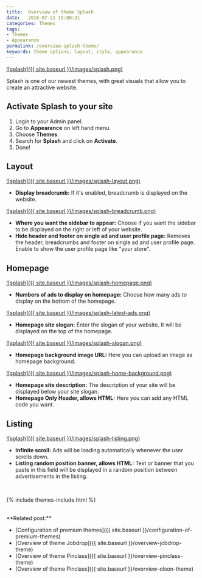 ```yaml
---
title:  Overview of theme Splash
date:   2016-07-21 15:00:31
categories: Themes
tags:
- Themes
- Appearance
permalink: /overview-splash-theme/
keywords: theme options, layout, style, appearance
---
```

<a href="{{ site.baseurl }}/images/splash.png" class="thumbnail gallery-item" data-gallery>
![splash]({{ site.baseurl }}/images/splash.png)
</a>

Splash is one of our newest themes, with great visuals that allow you to create an attractive website.

## Activate Splash to your site

1. Login to your Admin panel.
2. Go to **Appearance** on left hand menu.
3. Choose **Themes**.
4. Search for **Splash** and click on **Activate**.
5. Done!

## Layout

<a href="{{ site.baseurl }}/images/splash-layout.png" class="thumbnail gallery-item" data-gallery>
![splash]({{ site.baseurl }}/images/splash-layout.png)
</a>

+ **Display breadcrumb:** If it's enabled, breadcrumb is displayed on the website.

<a href="{{ site.baseurl }}/images/splash-breadcrumb.png" class="thumbnail gallery-item" data-gallery>
![splash]({{ site.baseurl }}/images/splash-breadcrumb.png)
</a>

+ **Where you want the sidebar to appear:** Choose if you want the sidebar to be displayed on the right or left of your website.
+ **Hide header and footer on single ad and user profile page:** Removes the header, breadcrumbs and footer on single ad and user profile page. Enable to show the user profile page like "your store".

## Homepage

<a href="{{ site.baseurl }}/images/splash-homepage.png" class="thumbnail gallery-item" data-gallery>
![splash]({{ site.baseurl }}/images/splash-homepage.png)
</a>

+ **Numbers of ads to display on homepage:** Choose how many ads to display on the bottom of the homepage.

<a href="{{ site.baseurl }}/images/splash-latest-ads.png" class="thumbnail gallery-item" data-gallery>
![splash]({{ site.baseurl }}/images/splash-latest-ads.png)
</a>

+ **Homepage site slogan:** Enter the slogan of your website. It will be displayed on the top of the homepage.

<a href="{{ site.baseurl }}/images/splash-slogan.png" class="thumbnail gallery-item" data-gallery>
![splash]({{ site.baseurl }}/images/splash-slogan.png)
</a>

+ **Homepage background image URL:** Here you can upload an image as homepage background.

<a href="{{ site.baseurl }}/images/splash-home-background.png" class="thumbnail gallery-item" data-gallery>
![splash]({{ site.baseurl }}/images/splash-home-background.png)
</a>

+ **Homepage site description:** The description of your site will be displayed below your site slogan.
+ **Homepage Only Header, allows HTML:** Here you can add any HTML code you want.


## Listing

<a href="{{ site.baseurl }}/images/splash-listing.png" class="thumbnail gallery-item" data-gallery>
![splash]({{ site.baseurl }}/images/splash-listing.png)
</a>

+ **Infinite scroll:** Ads will be loading automatically whenever the user scrolls down.
+ **Listing random position banner, allows HTML:** Text or banner that you paste in this field will be displayed in a random position between advertisements in the listing.

<br>

{% include themes-include.html %}

<br>
**Related post:**

* [Configuration of premium themes]({{ site.baseurl }}/configuration-of-premium-themes)
* [Overview of theme Jobdrop]({{ site.baseurl }}/overview-jobdrop-theme)
* [Overview of theme Pinclass]({{ site.baseurl }}/overview-pinclass-theme)
* [Overview of theme Pinclass]({{ site.baseurl }}/overview-olson-theme)